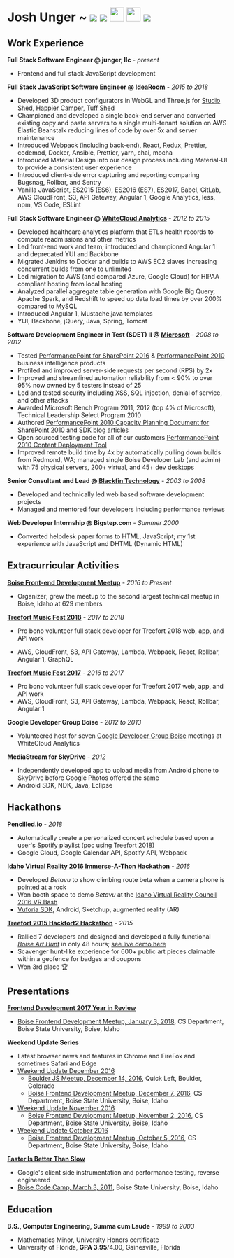 # Josh Unger ~ [<img src="https://github.com/favicon.ico" />](https://github.com/joshunger/) [<img src="https://gitlab.com/favicon.ico" />](https://gitlab.com/joshunger/) [<img src="https://image.flaticon.com/icons/svg/220/220233.svg" width=32 />](https://twitter.com/joshunger/) [<img src="https://www.clicky.co.uk/wp-content/uploads/linkedin-icon.svg" width=32/>](https://www.linkedin.com/in/josh-unger/) [<img src="https://d.gr-assets.com/misc/1454549125-1454549125_goodreads_misc.png" />](https://www.goodreads.com/user/show/16794412-josh-unger)

<!-- https://abs.twimg.com/favicons/favicon.ico -->

<!--
* Craft high quality web applications that customers crave
* Change the way we engineer software by seeking smarter and more efficient methods
-->

## Work Experience

**Full Stack Software Engineer @ junger, llc** - _present_

- Frontend and full stack JavaScript development

**Full Stack JavaScript Software Engineer @ [IdeaRoom](http://www.idearoominc.com)** - _2015 to 2018_

- Developed 3D product configurators in WebGL and Three.js for [Studio Shed](https://www.studio-shed.com/), [Happier Camper](http://happiercamper.com), [Tuff Shed](https://www.tuffshed.com/)
- Championed and developed a single back-end server and converted existing copy and paste servers to a single multi-tenant solution on AWS Elastic Beanstalk reducing lines of code by over 5x and server maintenance
- Introduced Webpack (including back-end), React, Redux, Prettier, codemod, Docker, Ansible, Prettier, yarn, chai, mocha
- Introduced Material Design into our design process including Material-UI to provide a consistent user experience <!-- * server-side GPU rendering on AWS -->
- Introduced client-side error capturing and reporting comparing Bugsnag, Rollbar, and Sentry
- Vanilla JavaScript, ES2015 (ES6), ES2016 (ES7), ES2017, Babel, GitLab, AWS CloudFront, S3, API Gateway, Angular 1, Google Analytics, less, npm, VS Code, ESLint

**Full Stack Software Engineer @ [WhiteCloud Analytics](http://whitecloudanalytics.com/)** - _2012 to 2015_

- Developed healthcare analytics platform that ETLs health records to compute readmissions and other metrics
- Led front-end work and team; introduced and championed Angular 1 and deprecated YUI and Backbone
- Migrated Jenkins to Docker and builds to AWS EC2 slaves increasing concurrent builds from one to unlimited
- Led migration to AWS (and compared Azure, Google Cloud) for HIPAA compliant hosting from local hosting
- Analyzed parallel aggregate table generation with Google Big Query, Apache Spark, and Redshift to speed up data load times by over 200% compared to MySQL
- Introduced Angular 1, Mustache.java templates
- YUI, Backbone, jQuery, Java, Spring, Tomcat

**Software Development Engineer in Test (SDET) II @ [Microsoft](http://www.microsoft.com)** - _2008 to 2012_

- Tested [PerformancePoint for SharePoint 2016](<https://technet.microsoft.com/en-us/library/ee424392(v=office.16).aspx>) & [PerformancePoint 2010](<https://msdn.microsoft.com/en-us/library/office/bb848116(v=office.14).aspx>) business intelligence products
- Profiled and improved server-side requests per second (RPS) by 2x
- Improved and streamlined automation reliability from < 90% to over 95% now owned by 5 testers instead of 25
- Led and tested security including XSS, SQL injection, denial of service, and other attacks
- Awarded Microsoft Bench Program 2011, 2012 (top 4% of Microsoft), Technical Leadership Select Program 2010
- Authored [PerformancePoint 2010 Capacity Planning Document for SharePoint 2010](https://technet.microsoft.com/en-us/library/ff955652.aspx) and [SDK blog articles](https://blogs.msdn.microsoft.com/performancepoint/)
- Open sourced testing code for all of our customers [PerformancePoint 2010 Content Deployment Tool](http://ppscd.codeplex.com/)
- Improved remote build time by 4x by automatically pulling down builds from Redmond, WA; managed single Boise Developer Lab (and admin) with 75 physical servers, 200+ virtual, and 45+ dev desktops

**Senior Consultant and Lead @ [Blackfin Technology](https://www.linkedin.com/company/blackfin)** - _2003 to 2008_

- Developed and technically led web based software development projects
- Managed and mentored four developers including performance reviews

<!-- **System Administrator @ Shands Hospital, University Florida** - *2003 - 2001* -->

**Web Developer Internship @ Bigstep.com** - _Summer 2000_

- Converted helpdesk paper forms to HTML, JavaScript; my 1st experience with JavaScript and DHTML (Dynamic HTML)

<!--
## Open Source (OSS)
* [debugger.html](https://github.com/devtools-html/debugger.html), [vscode](https://github.com/Microsoft/vscode)
-->

<!-- (https://github.com/Microsoft/vscode/issues?utf8=%E2%9C%93&q=author%3Ajoshunger) -->
<!-- https://github.com/Microsoft/vscode/issues?utf8=%E2%9C%93&q=author%3Ajoshunger+is%3Aissue -->

<!-- https://github.com/devtools-html/debugger.html/pulls?q=author%3Ajoshunger+is%3Apr -->
<!-- https://github.com/devtools-html/debugger.html/issues?utf8=%E2%9C%93&q=author%3Ajoshunger -->

<!-- https://github.com/issues?utf8=%E2%9C%93&q=is%3Aopen+is%3Aissue+author%3Ajoshungera+archived%3Afalse+ -->
<!-- https://bugs.chromium.org/p/chromium/issues/list?can=2&q=reporter%3Ajoshunger -->

## Extracurricular Activities

**[Boise Front-end Development Meetup](http://www.meetup.com/frontend-devs/)** - _2016 to Present_

- Organizer; grew the meetup to the second largest technical meetup in Boise, Idaho at 629 members

**[Treefort Music Fest 2018](https://www.treefortmusicfest.com/)** - _2017 to 2018_

- Pro bono volunteer full stack developer for Treefort 2018 web, app, and API work
<!-- - Designing, user testing, and developing web schedule with Spotify playlist integration -->
- AWS, CloudFront, S3, API Gateway, Lambda, Webpack, React, Rollbar, Angular 1, GraphQL

**[Treefort Music Fest 2017](https://www.treefortmusicfest.com/)** - _2016 to 2017_

- Pro bono volunteer full stack developer for Treefort 2017 web, app, and API work
- AWS, CloudFront, S3, API Gateway, Lambda, Webpack, React, Rollbar, Angular 1

**Google Developer Group Boise** - _2012 to 2013_

- Volunteered host for seven [Google Developer Group Boise](http://gdgb.org/) meetings at WhiteCloud Analytics

**MediaStream for SkyDrive** - _2012_

- Independently developed app to upload media from Android phone to SkyDrive before Google Photos offered the same
- Android SDK, NDK, Java, Eclipse

## Hackathons

**Pencilled.io** - _2018_

- Automatically create a personalized concert schedule based upon a user's Spotify playlist (poc using Treefort 2018)
- Google Cloud, Google Calendar API, Spotify API, Webpack

**[Idaho Virtual Reality 2016 Immerse-A-Thon Hackathon](http://idahovirtualreality.com/ivrc-2016-immerse-a-thon/)** - _2016_

- Developed _Betavu_ to show climbing route beta when a camera phone is pointed at a rock
- Won booth space to demo _Betavu_ at the [Idaho Virtual Reality Council 2016 VR Bash](https://idahovirtualreality.com/ivrc-2016-vr-bash/)
- [Vuforia SDK](https://www.vuforia.com/), Android, Sketchup, augmented reality (AR)

**[Treefort 2015 Hackfort2 Hackathon](https://www.treefortmusicfest.com/forts/hackfort/)** - _2015_

- Rallied 7 developers and designed and developed a fully functional _[Boise Art Hunt](http://www.boiseweekly.com/Cobweb/archives/2015/03/29/treefort-2015-datefort-app-wins-hackfort2-hackathon)_ in only 48 hours; [see live demo here](https://hackfort-2-art-hunt.herokuapp.com)
- Scavenger hunt-like experience for 600+ public art pieces claimable within a geofence for badges and coupons
- Won 3rd place :trophy:

## Presentations

**[Frontend Development 2017 Year in Review](https://github.com/joshunger/joshunger.com/blob/master/frontend-development-2017-year-in-review.md)**

- [Boise Frontend Development Meetup, January 3, 2018](https://www.meetup.com/frontend-devs/events/246206347/), CS Department, Boise State University, Boise, Idaho

**Weekend Update Series**

- Latest browser news and features in Chrome and FireFox and sometimes Safari and Edge
- [Weekend Update December 2016](https://gitlab.com/joshunger/public/blob/master/weekend-update-2016-12.md)
  - [Boulder JS Meetup, December 14, 2016](https://www.meetup.com/Boulder-JS/events/234442770/), Quick Left, Boulder, Colorado
  - [Boise Frontend Development Meetup, December 7, 2016](https://www.meetup.com/frontend-devs/events/234035953/), CS Department, Boise State University, Boise, Idaho
- [Weekend Update November 2016](https://gitlab.com/joshunger/public/blob/master/weekend-update-2016-11.md)
  - [Boise Frontend Development Meetup, November 2, 2016](https://www.meetup.com/frontend-devs/events/234727471/), CS Department, Boise State University, Boise, Idaho
- [Weekend Update October 2016](https://gitlab.com/joshunger/public/blob/master/weekend-update-2016-10.md)
  - [Boise Frontend Development Meetup, October 5, 2016](https://www.meetup.com/frontend-devs/events/234035969/), CS Department, Boise State University, Boise, Idaho

**[Faster Is Better Than Slow](http://joshunger.com/boisecodecamp2011/Boise-Code-Camp-2011-Fast-is-better-than-slow.pdf)**

- Google's client side instrumentation and performance testing, reverse engineered
- [Boise Code Camp, March 3, 2011](http://boisecodecamp.com/), Boise State University, Boise, Idaho

## Education

**B.S., Computer Engineering, Summa cum Laude** - _1999 to 2003_

- Mathematics Minor, University Honors certificate
- University of Florida, **GPA 3.95**/4.00, Gainesville, Florida
